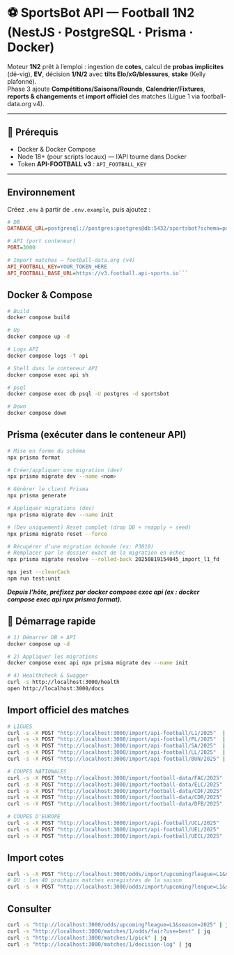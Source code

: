 # ⚽️ SportsBot API — Football 1N2 (NestJS · PostgreSQL · Prisma · Docker)

Moteur **1N2** prêt à l’emploi : ingestion de **cotes**, calcul de **probas implicites** (dé-vig), **EV**, décision **1/N/2** avec **tilts Elo/xG/blessures**, **stake** (Kelly plafonné).  
Phase 3 ajoute **Compétitions/Saisons/Rounds**, **Calendrier/Fixtures**, **reports & changements** et **import officiel** des matches (Ligue 1 via football-data.org v4).

---

## 🧱 Prérequis

- Docker & Docker Compose
- Node 18+ (pour scripts locaux) — l’API tourne dans Docker
- Token **API-FOOTBALL v3**  : `API_FOOTBALL_KEY`

---

## Environnement

Créez `.env` à partir de `.env.example`, puis ajoutez :
```ini
# DB
DATABASE_URL=postgresql://postgres:postgres@db:5432/sportsbot?schema=public

# API (port conteneur)
PORT=3000

# Import matches — football-data.org (v4)
API_FOOTBALL_KEY=YOUR_TOKEN_HERE
API_FOOTBALL_BASE_URL=https://v3.football.api-sports.io``` 
```


## Docker & Compose

```bash
# Build
docker compose build

# Up
docker compose up -d

# Logs API
docker compose logs -f api

# Shell dans le conteneur API
docker compose exec api sh

# psql
docker compose exec db psql -U postgres -d sportsbot

# Down
docker compose down

``` 

## Prisma (exécuter dans le conteneur API)

```bash
# Mise en forme du schéma
npx prisma format

# Créer/appliquer une migration (dev)
npx prisma migrate dev --name <nom>

# Générer le client Prisma
npx prisma generate

# Appliquer migrations (dev)
npx prisma migrate dev --name init

# (Dev uniquement) Reset complet (drop DB + reapply + seed)
npx prisma migrate reset --force

# Récupérer d’une migration échouée (ex: P3018)
# Remplacer par le dossier exact de la migration en échec
npx prisma migrate resolve --rolled-back 20250819154045_import_l1_fd

npx jest --clearCach
npm run test:unit

``` 

***Depuis l’hôte, préfixez par docker compose exec api (ex : docker compose exec api npx prisma format).***

## 🚀 Démarrage rapide

```bash 
# 1) Démarrer DB + API
docker compose up -d

# 2) Appliquer les migrations
docker compose exec api npx prisma migrate dev --name init

# 4) Healthcheck & Swagger
curl -s http://localhost:3000/health
open http://localhost:3000/docs

```
## Import officiel des matches

```bash
# LIGUES
curl -s -X POST "http://localhost:3000/import/api-football/L1/2025"  | jq  # Ligue 1
curl -s -X POST "http://localhost:3000/import/api-football/PL/2025"  | jq  # Premier League
curl -s -X POST "http://localhost:3000/import/api-football/SA/2025"  | jq  # Serie A
curl -s -X POST "http://localhost:3000/import/api-football/LL/2025"  | jq  # LaLiga
curl -s -X POST "http://localhost:3000/import/api-football/BUN/2025" | jq  # Bundesliga

# COUPES NATIONALES
curl -s -X POST "http://localhost:3000/import/football-data/FAC/2025" | jq  # FA Cup
curl -s -X POST "http://localhost:3000/import/football-data/ELC/2025" | jq  # EFL Cup
curl -s -X POST "http://localhost:3000/import/football-data/CDF/2025" | jq  # Coupe de France
curl -s -X POST "http://localhost:3000/import/football-data/CDR/2025" | jq  # Copa del Rey
curl -s -X POST "http://localhost:3000/import/football-data/DFB/2025" | jq  # DFB-Pokal

# COUPES D'EUROPE
curl -s -X POST "http://localhost:3000/import/api-football/UCL/2025"  | jq  # Champions League
curl -s -X POST "http://localhost:3000/import/api-football/UEL/2025"  | jq  # Europa League
curl -s -X POST "http://localhost:3000/import/api-football/UECL/2025" | jq  # Europa Conference League
```

## Import cotes

```bash
curl -s -X POST "http://localhost:3000/odds/import/upcoming?league=L1&season=2025&days=30" | jq
# OU : les 40 prochains matches enregistrés de la saison
curl -s -X POST "http://localhost:3000/odds/import/upcoming?league=L1&season=2025&next=40" | jq
```


## Consulter 

```bash
curl -s "http://localhost:3000/odds/upcoming?league=L1&season=2025" | jq
curl -s "http://localhost:3000/matches/1/odds/fair?use=best" | jq
curl -s "http://localhost:3000/matches/1/pick" | jq
curl -s "http://localhost:3000/matches/1/decision-log" | jq
```